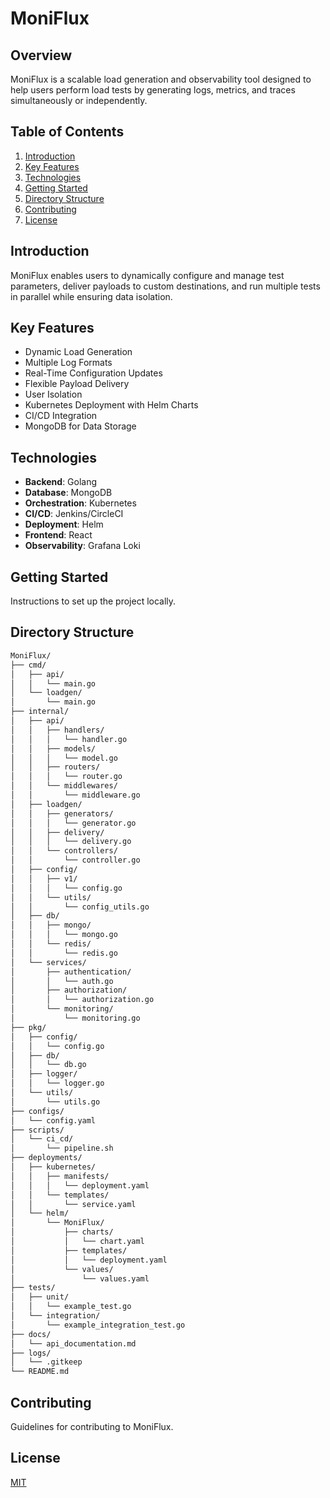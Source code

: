 # MoniFlux

## Overview
MoniFlux is a scalable load generation and observability tool designed to help users perform load tests by generating logs, metrics, and traces simultaneously or independently.

## Table of Contents
1. [Introduction](#introduction)
2. [Key Features](#key-features)
3. [Technologies](#technologies)
4. [Getting Started](#getting-started)
5. [Directory Structure](#directory-structure)
6. [Contributing](#contributing)
7. [License](#license)

## Introduction
MoniFlux enables users to dynamically configure and manage test parameters, deliver payloads to custom destinations, and run multiple tests in parallel while ensuring data isolation.

## Key Features
- Dynamic Load Generation
- Multiple Log Formats
- Real-Time Configuration Updates
- Flexible Payload Delivery
- User Isolation
- Kubernetes Deployment with Helm Charts
- CI/CD Integration
- MongoDB for Data Storage

## Technologies
- **Backend**: Golang
- **Database**: MongoDB
- **Orchestration**: Kubernetes
- **CI/CD**: Jenkins/CircleCI
- **Deployment**: Helm
- **Frontend**: React
- **Observability**: Grafana Loki

## Getting Started
Instructions to set up the project locally.

## Directory Structure
```bash
MoniFlux/
├── cmd/
│   ├── api/
│   │   └── main.go
│   └── loadgen/
│       └── main.go
├── internal/
│   ├── api/
│   │   ├── handlers/
│   │   │   └── handler.go
│   │   ├── models/
│   │   │   └── model.go
│   │   ├── routers/
│   │   │   └── router.go
│   │   └── middlewares/
│   │       └── middleware.go
│   ├── loadgen/
│   │   ├── generators/
│   │   │   └── generator.go
│   │   ├── delivery/
│   │   │   └── delivery.go
│   │   └── controllers/
│   │       └── controller.go
│   ├── config/
│   │   ├── v1/
│   │   │   └── config.go
│   │   └── utils/
│   │       └── config_utils.go
│   ├── db/
│   │   ├── mongo/
│   │   │   └── mongo.go
│   │   └── redis/
│   │       └── redis.go
│   └── services/
│       ├── authentication/
│       │   └── auth.go
│       ├── authorization/
│       │   └── authorization.go
│       └── monitoring/
│           └── monitoring.go
├── pkg/
│   ├── config/
│   │   └── config.go
│   ├── db/
│   │   └── db.go
│   ├── logger/
│   │   └── logger.go
│   └── utils/
│       └── utils.go
├── configs/
│   └── config.yaml
├── scripts/
│   └── ci_cd/
│       └── pipeline.sh
├── deployments/
│   ├── kubernetes/
│   │   ├── manifests/
│   │   │   └── deployment.yaml
│   │   └── templates/
│   │       └── service.yaml
│   └── helm/
│       └── MoniFlux/
│           ├── charts/
│           │   └── chart.yaml
│           ├── templates/
│           │   └── deployment.yaml
│           └── values/
│               └── values.yaml
├── tests/
│   ├── unit/
│   │   └── example_test.go
│   └── integration/
│       └── example_integration_test.go
├── docs/
│   └── api_documentation.md
├── logs/
│   └── .gitkeep
└── README.md
```

## Contributing
Guidelines for contributing to MoniFlux.

## License
[MIT](LICENSE)
